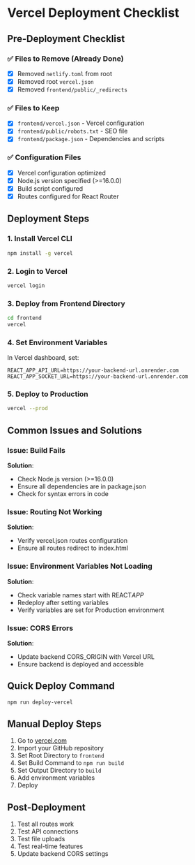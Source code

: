 # Vercel Deployment Checklist

## Pre-Deployment Checklist

### ✅ Files to Remove (Already Done)

- [x] Removed `netlify.toml` from root
- [x] Removed root `vercel.json`
- [x] Removed `frontend/public/_redirects`

### ✅ Files to Keep

- [x] `frontend/vercel.json` - Vercel configuration
- [x] `frontend/public/robots.txt` - SEO file
- [x] `frontend/package.json` - Dependencies and scripts

### ✅ Configuration Files

- [x] Vercel configuration optimized
- [x] Node.js version specified (>=16.0.0)
- [x] Build script configured
- [x] Routes configured for React Router

## Deployment Steps

### 1. Install Vercel CLI

```bash
npm install -g vercel
```

### 2. Login to Vercel

```bash
vercel login
```

### 3. Deploy from Frontend Directory

```bash
cd frontend
vercel
```

### 4. Set Environment Variables

In Vercel dashboard, set:

```
REACT_APP_API_URL=https://your-backend-url.onrender.com
REACT_APP_SOCKET_URL=https://your-backend-url.onrender.com
```

### 5. Deploy to Production

```bash
vercel --prod
```

## Common Issues and Solutions

### Issue: Build Fails

**Solution**:

- Check Node.js version (>=16.0.0)
- Ensure all dependencies are in package.json
- Check for syntax errors in code

### Issue: Routing Not Working

**Solution**:

- Verify vercel.json routes configuration
- Ensure all routes redirect to index.html

### Issue: Environment Variables Not Loading

**Solution**:

- Check variable names start with REACT*APP*
- Redeploy after setting variables
- Verify variables are set for Production environment

### Issue: CORS Errors

**Solution**:

- Update backend CORS_ORIGIN with Vercel URL
- Ensure backend is deployed and accessible

## Quick Deploy Command

```bash
npm run deploy-vercel
```

## Manual Deploy Steps

1. Go to [vercel.com](https://vercel.com)
2. Import your GitHub repository
3. Set Root Directory to `frontend`
4. Set Build Command to `npm run build`
5. Set Output Directory to `build`
6. Add environment variables
7. Deploy

## Post-Deployment

1. Test all routes work
2. Test API connections
3. Test file uploads
4. Test real-time features
5. Update backend CORS settings
